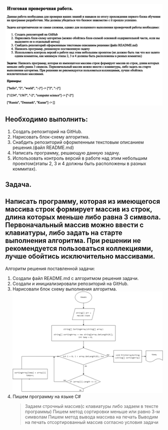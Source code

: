 ![Файл задания](https://github.com/kurakin93/test/blob/master/test.png)

## Необходимо выполнить:
1. Создать репозиторий на GitHub.
2. Нарисовать блок-схему алгоритма.
3. Снабдить репозиторий оформленным текстовым описанием решения.(файл README.md)
4. Написать программу, решающую данную задачу.
5. Использовать контроль версий в работе над этим небольшим проектом(этапы 2, 3 и 4 должны быть расположены в разных коммитах).

## Задача. 
## Написать программу, которая из имеющегося массива строк формирует массив из строк, длина которых меньше либо равна 3 символа. Первоначальный массив можно ввести с клавиатуры, либо задать на старте выполнения алгоритма. При решении не рекомендуется пользоваться коллекциями, лучше обойтись исключительно массивами.

Алгоритм решения поставленной задачи:

1. Создали файл README.md с алгоритмом решения задачи.
2. Создали и инициализировали репозиторий на GitHub.
3. Нарисовали блок схему выполнения алгоритма.
   ![Блок схема алгоритма](https://github.com/kurakin93/test/blob/master/123.png)
4. Пишем программу на языке С#
    > Задаем строчный массив(с клавиатуры либо задаем в тексте программы)
    > Пишем метод сортировки меньше или равно 3-м символам
    > Пишем метод вывода массива на печать
    > Выводим на печать отсортированный массив согласно условия задачи
